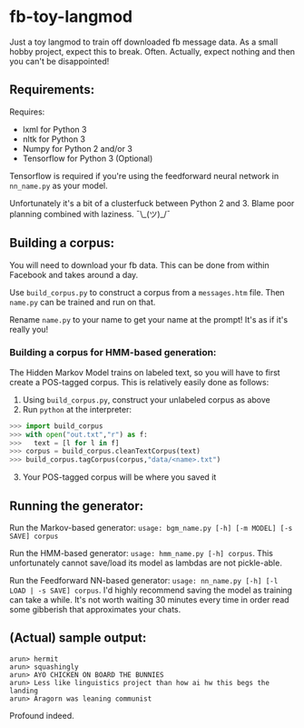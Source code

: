 # fb-toy-langmod
Just a toy langmod to train off downloaded fb message data. As a small hobby project, expect this to break. Often. Actually, expect nothing and then you can't be disappointed!

## Requirements:

Requires:
* lxml for Python 3
* nltk for Python 3
* Numpy for Python 2 and/or 3
* Tensorflow for Python 3 (Optional)

Tensorflow is required if you're using the feedforward neural network in `nn_name.py` as your model.

Unfortunately it's a bit of a clusterfuck between Python 2 and 3.
Blame poor planning combined with laziness. ¯\\\_(ツ)\_/¯

## Building a corpus:

You will need to download your fb data. This can be done from within Facebook and takes around a day.

Use `build_corpus.py` to construct a corpus from a `messages.htm` file. Then `name.py` can be trained and
run on that.

Rename `name.py` to your name to get your name at the prompt! It's as if it's really you!

### Building a corpus for HMM-based generation:

The Hidden Markov Model trains on labeled text, so you will have to first create a POS-tagged corpus. This is relatively easily done as follows:

1. Using `build_corpus.py`, construct your unlabeled corpus as above
2. Run `python` at the interpreter:
```python
>>> import build_corpus
>>> with open("out.txt","r") as f:
>>>   text = [l for l in f]
>>> corpus = build_corpus.cleanTextCorpus(text)
>>> build_corpus.tagCorpus(corpus,"data/<name>.txt")
```
3. Your POS-tagged corpus will be where you saved it

## Running the generator:

Run the Markov-based generator: `usage: bgm_name.py [-h] [-m MODEL] [-s SAVE] corpus`

Run the HMM-based generator: `usage: hmm_name.py [-h] corpus`. This unfortunately cannot save/load its model as lambdas are not pickle-able.

Run the Feedforward NN-based generator: `usage: nn_name.py [-h] [-l LOAD | -s SAVE] corpus`. I'd highly recommend saving the model as training can take a while. It's not worth waiting 30 minutes every time in order read some gibberish that approximates your chats.

## (Actual) sample output:

```
arun> hermit
arun> squashingly
arun> AYO CHICKEN ON BOARD THE BUNNIES
arun> Less like linguistics project than how ai hw this begs the landing
arun> Aragorn was leaning communist
```

Profound indeed.
